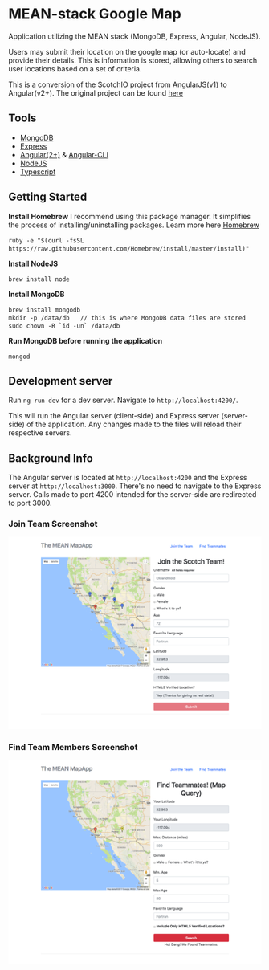 # MEAN-stack Google Map

Application utilizing the MEAN stack (MongoDB, Express, Angular, NodeJS).

Users may submit their location on the google map (or auto-locate) and provide their details. This is information is stored, allowing others to search user locations based on a set of criteria.

This is a conversion of the ScotchIO project from AngularJS(v1) to Angular(v2+). The original project can be found [here](https://scotch.io/tutorials/making-mean-apps-with-google-maps-part-i)


## Tools

* [MongoDB](https://www.mongodb.com/)
* [Express](https://expressjs.com/)
* [Angular(2+)](https://angular.io/) & [Angular-CLI](https://cli.angular.io/)
* [NodeJS](https://nodejs.org/en/)
* [Typescript](https://www.typescriptlang.org/)

## Getting Started

**Install Homebrew** 
I recommend using this package manager. It simplifies the process of installing/uninstalling packages. Learn more here [Homebrew](https://brew.sh/)
```
ruby -e "$(curl -fsSL https://raw.githubusercontent.com/Homebrew/install/master/install)"
```


**Install NodeJS**
```
brew install node
```


**Install MongoDB**
```
brew install mongodb
mkdir -p /data/db   // this is where MongoDB data files are stored
sudo chown -R `id -un` /data/db
```


**Run MongoDB before running the application**
```
mongod
```

## Development server

Run `ng run dev` for a dev server. Navigate to `http://localhost:4200/`. 

This will run the Angular server (client-side) and Express server (server-side) of the application. Any changes made to the files will reload their respective servers.


## Background Info

The Angular server is located at `http://localhost:4200` and the Express server at `http://localhost:3000`. There's no need to navigate to the Express server. Calls made to port 4200 intended for the server-side are redirected to port 3000.


### Join Team Screenshot

![Join Team](https://raw.githubusercontent.com/michaelmills/mean-google-map/master/src/assets/join-team.png)

### Find Team Members Screenshot

![Find Team Members](https://raw.githubusercontent.com/michaelmills/mean-google-map/master/src/assets/find-team.png)
